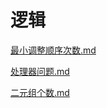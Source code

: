 # 逻辑

[最小调整顺序次数.md](https://github.com/niu0217/Documents/blob/main/Algorithm/OD/logic/最小调整顺序次数.md)

[处理器问题.md](https://github.com/niu0217/Documents/blob/main/Algorithm/OD/logic/处理器问题.md)

[二元组个数.md](https://github.com/niu0217/Documents/blob/main/Algorithm/OD/logic/二元组个数.md)
